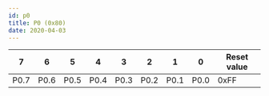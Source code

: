 ```yaml
---
id: p0
title: P0 (0x80)
date: 2020-04-03
---
```



| 7    | 6    | 5    | 4    | 3    | 2    | 1    | 0    | Reset value |
| ---- | ---- | ---- | ---- | ---- | ---- | ---- | ---- | ----------- |
| P0.7 | P0.6 | P0.5 | P0.4 | P0.3 | P0.2 | P0.1 | P0.0 | 0xFF        |
